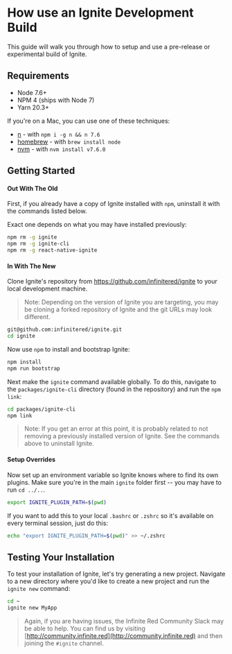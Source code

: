 # How use an Ignite Development Build

This guide will walk you through how to setup and use a pre-release or experimental build of Ignite.

## Requirements

* Node 7.6+
* NPM 4 (ships with Node 7)
* Yarn 20.3+

If you're on a Mac, you can use one of these techniques:

* [n](https://github.com/tj/n) - with `npm i -g n && n 7.6`
* [homebrew](https://brew.sh/) - with `brew install node`
* [nvm](https://github.com/creationix/nvm) - with `nvm install v7.6.0`


## Getting Started

#### Out With The Old

First, if you already have a copy of Ignite installed with `npm`, uninstall it with the commands listed below.

Exact one depends on what you may have installed previously:

```sh
npm rm -g ignite
npm rm -g ignite-cli
npm rm -g react-native-ignite
```

#### In With The New

Clone Ignite's repository from https://github.com/infinitered/ignite to your local development machine.

> Note: Depending on the version of Ignite you are targeting, you may be cloning a forked repository of Ignite and the git URLs may look different.

```sh
git@github.com:infinitered/ignite.git
cd ignite
```

Now use `npm` to install and bootstrap Ignite:

```sh
npm install
npm run bootstrap
```

Next make the `ignite` command available globally. To do this, navigate to the `packages/ignite-cli` directory (found in the repository) and run the `npm link`:

```sh
cd packages/ignite-cli
npm link
```

> Note: If you get an error at this point, it is probably related to not removing a previously installed version of Ignite. See the commands above to uninstall Ignite.

#### Setup Overrides

Now set up an environment variable so Ignite knows where to find its own plugins. Make sure you're in the main `ignite` folder first -- you may have to run `cd ../..`.

```sh
export IGNITE_PLUGIN_PATH=$(pwd)
```

If you want to add this to your local `.bashrc` or `.zshrc` so it's available on every terminal session, just do this:

```sh
echo "export IGNITE_PLUGIN_PATH=$(pwd)" >> ~/.zshrc
```

## Testing Your Installation

To test your installation of Ignite, let's try generating a new project. Navigate to a new directory where you'd like to create a new project and run the `ignite new` command:

```sh
cd ~
ignite new MyApp
```

> Again, if you are having issues, the Infinite Red Community Slack may be able to help. You can find us by visiting [http://community.infinite.red](http://community.infinite.red) and then joining the `#ignite` channel.




























